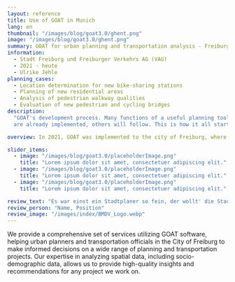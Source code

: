 ```yaml
---
layout: reference
title: Use of GOAT in Munich
lang: en
thumbnail: "/images/blog/goat3.0/ghent.png"
image: "/images/blog/goat3.0/ghent.png"
summary: GOAT for urban planning and transportation analysis - Freiburg, Germany
information:
  - Stadt Freiburg und Freiburger Verkehrs AG (VAG)
  - 2021 - heute
  - Ulrike Jehle
planning_cases:
  - Location determination for new bike-sharing stations
  - Planning of new residential areas
  - Analysis of pedestrian walkway qualities
  - Evaluation of new pedestrian and cycling bridges
description:
  "GOAT's development process. Many functions of a useful planning tool
  are already implemented, others will follow. This is how it all started:"

overview: In 2021, GOAT was implemented to the city of Freiburg, where it was developed with new features as part of an innovation project. Since then, the software has been used by the City of Freiburg's Urban Planning Department and the VAG, among others, to conduct needs and location analyses for new bike-sharing stations. A wide range of spatial data, including socio-demographic data, is used for this purpose.

slider_items:
  - image: "/images/blog/goat3.0/placeholderImage.png"
    title: "Lorem ipsum dolor sit amet, consectetuer adipiscing elit."
  - image: "/images/blog/goat3.0/placeholderImage.png"
    title: "Lorem ipsum dolor sit amet, consectetuer adipiscing elit."
  - image: "/images/blog/goat3.0/placeholderImage.png"
    title: "Lorem ipsum dolor sit amet, consectetuer adipiscing elit."

review_text: "Es war einst ein Stadtplaner so fein, der wollt' die Stadt schöner und sicherer sein.Er baute eine Straße, zwei und drei, doch seine Pläne waren am Ende nie.Jetzt lebt er in einem Verkehrsalbtraum allein."
review_person: "Name, Position"
review_image: "/images/index/BMDV_Logo.webp"
---
```


We provide a comprehensive set of services utilizing GOAT software, helping urban planners and transportation officials in the City of Freiburg to make informed decisions on a wide range of planning and transportation projects. Our expertise in analyzing spatial data, including socio-demographic data, allows us to provide high-quality insights and recommendations for any project we work on.